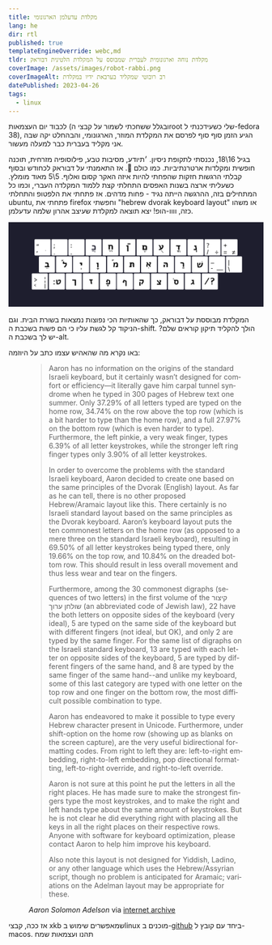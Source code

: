 ```yaml
---
title: מקלדת עדעלמן הארגונומי
lang: he
dir: rtl
published: true
templateEngineOverride: webc,md
tldr: מקלדת נוחה וארגונומית לעברית שמבוסס על המקלדת הלטינית דבוראק
coverImage: /assets/images/robot-rabbi.png
coverImageAlt: רב רובוטי שמקליד בערבאת ידיו במקלדת
datePublished: 2023-04-26
tags:
  - linux
---
```


לכבוד יום העצמאות (ובגלל ששחכתי לשמור על קבצי הroot שלי כשעידכנתי ל-fedora 38), 
הגיע הזמן סוף סוף לפרסם את המקלדת המוזר, הארגונומי, והבהחלט יקה שבה אני מקליד 
בעברית כבר למעלה מעשור.

בגיל 16\18, נכנסתי לתקופת ניסיון. ׳תיודע, מסיבות טבע, פילוסופיה מזרחית, תוכנה 
חופשית ומקלדות ארטרנתיביות. כמו כולם 🤷. אז התאמנתי על דבוראק לכחודש ובסוף קבלתי 
הרגשות חזקות שהפחתי להיות איזה האקר קסום ואלוף. 5\5 מאוד מומלץ. כשעליתי ארצה 
בשנות האפסים התחלתי קצת ללמוד המקלדה העברי, וכמו כל המתחילים בזה, ההרגשה הייתה 
נגיד - פחות מדהים. אז פתחתי את הלפטופ והתחלתי ubuntu, פתחתי את firefox וחפשתי 
"hebrew dvorak keyboard layout" או משהו כזה, וווו-הופ! יצא תוצאה למקלדת שעיצב 
אהרון שלמה עדעלמן.

![adelman layout][layout]

המקלדת מבוססת על דבוראק, כך שהאותיות הכי נפוצות נמצאות בשורת הבית. וגם הניקוד קל 
לגשת עליו כי הם פשות בשכבת ה-shift. הולך להקליד תיקון קוראים שלם? יש לך בשכבת 
ה-alt. 

באו נקרא מה שהאהיש עצמו כתב על היוזמה:

<figure lang="en" dir="ltr">
<blockquote>

Aaron has no information on the origins of the standard Israeli keyboard, but
it certainly wasn’t designed for comfort or efficiency—it literally gave him
carpal tunnel syndrome when he typed in 300 pages of Hebrew text one summer.
Only 37.29% of all letters typed are typed on the home row, 34.74% on the row
above the top row (which is a bit harder to type than the home row), and a
full 27.97% on the bottom row (which is even harder to type). Furthermore, the
left pinkie, a very weak finger, types 6.39% of all letter keystrokes, while
the stronger left ring finger types only 3.90% of all letter keystrokes.

In order to overcome the problems with the standard Israeli keyboard, Aaron
decided to create one based on the same principles of the Dvorak (English)
layout.  As far as he can tell, there is no other proposed Hebrew/Aramaic
layout like this.  There certainly is no Israeli standard layout based on the
same principles as the Dvorak keyboard.  Aaron’s keyboard layout puts the ten
commonest letters on the home row (as opposed to a mere three on the standard
Israeli keyboard), resulting in 69.50% of all letter keystrokes being typed
there, only 19.66% on the top row, and 10.84% on the dreaded bottom row. This
should result in less overall movement and thus less wear and tear on the
fingers.

Furthermore, among the 30 commonest digraphs (sequences of two letters) in the
first volume of the קיצור שולחן ערוך (an abbreviated code of Jewish law), 22
have the both letters on opposite sides of the keyboard (very ideal), 5 are
typed on the same side of the keyboard but with different fingers (not ideal,
but OK), and only 2 are typed by the same finger. For the same list of
digraphs on the Israeli standard keyboard, 13 are typed with each letter on
opposite sides of the keyboard, 5 are typed by different fingers of the same
hand, and 8 are typed by the same finger of the same hand--and unlike my
keyboard, some of this last category are typed with one letter on the top row
and one finger on the bottom row, the most difficult possible combination to
type.

Aaron has endeavored to make it possible to type every Hebrew character
present in Unicode.  Furthermore, under shift-option on the home row (showing
up as blanks on the screen capture), are the very useful bidirectional
formatting codes.  From right to left they are:  left-to-right embedding,
right-to-left embedding, pop directional formatting, left-to-right override,
and right-to-left override.

Aaron is not sure at this point he put the letters in all the right places.
He has made sure to make the strongest fingers type the most keystrokes, and
to make the right and left hands type about the same amount of keystrokes.
But he is not clear he did everything right with placing all the keys in all
the right places on their respective rows.  Anyone with software for keyboard
optimization, please contact Aaron to help him improve his keyboard.

Also note this layout is not designed for Yiddish, Ladino, or any other
language which uses the Hebrew/Assyrian script, though no problem is
anticipated for Aramaic; variations on the Adelman layout may be appropriate
for these.

</blockquote>
<figcaption>
    <cite>Aaron Solomon Adelson</cite>
    via <a href="https://web.archive.org/web/20160927075343/https://sites.google.com/site/aaronsolomonadelman/adelmankeyboard">
        internet archive
    </a>
</figcaption>
</figure>

אז ככה, קבצי xkb שמאפשרים שימוש בlinux מוכנים ב-[github] ביחד עם קובץ ל-macos. 
תהנו ועצמאות שמח

[github]: https://github.com/bennypowers/adelman-keyboard
[layout]: /assets/images/adelman-layout.png
